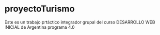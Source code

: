 # proyectoTurismo
 Este es un trabajo prtáctico integrador grupal del curso DESARROLLO WEB INICIAL de Argentina programa 4.0
